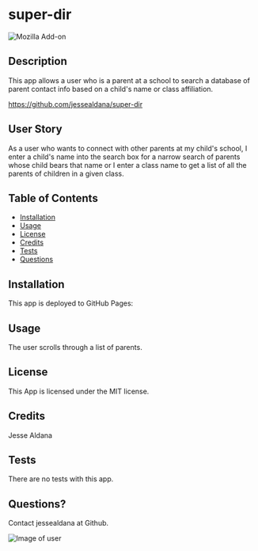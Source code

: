 # super-dir
  ![Mozilla Add-on](https://img.shields.io/amo/v/blue?color=blue&label=SuperParent%20Directory&logoColor=white)
  
 ## Description

  This app allows a user who is a parent at a school to search a database of parent contact info based on a child's name or class affiliation.

  https://github.com/jessealdana/super-dir

 ## User Story

  As a user who wants to connect with other parents at my child's school, I enter a child's name into the search box for a narrow search of parents whose child bears that name or I enter a class name to get a list of all the parents of children in a given class.

 
 ## Table of Contents
  * [Installation](#Installation)
  * [Usage](#Usage)
  * [License](#license)
  * [Credits](#credits)
  * [Tests](#tests)
  * [Questions](#questions)

 ## Installation

This app is deployed to GitHub Pages:


 ## Usage

The user scrolls through a list of parents.

 ## License
 
 This App is licensed under the MIT license.

 ## Credits
 
 Jesse Aldana

 ## Tests
 
 There are no tests with this app.

 ## Questions?
 
 Contact jessealdana at Github.
 
 ![Image of user](https://avatars0.githubusercontent.com/u/61436744?v=4)